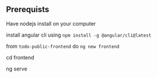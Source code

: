 ## Prerequists

Have nodejs install on your computer

install angular cli using `npm install -g @angular/cli@latest`

from `todo-public-frontend` do `ng new frontend`

cd frontend

ng serve
